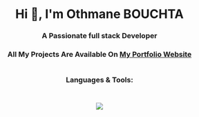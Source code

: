 <h1 align="center">Hi 👋, I'm Othmane BOUCHTA</h1>
<h3 align="center">A Passionate full stack Developer</h3>

<h3 align="center">All My Projects Are Available On <a target="_blank" href="https://othmanebouchta.com">My Portfolio Website</a></h3>

###

<h1 align="left"></h1>

###

<h3 align="Center">Languages & Tools:<br><br></h3>

###

<p align="center">
    <img src="https://skillicons.dev/icons?i=git,github,bash,c,cpp,html,css,tailwind,js,react,next,figma,firebase,mysql,mongodb,mongoose" />
  </a>
</p>
